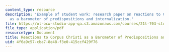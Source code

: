 ```yaml
---
content_type: resource
description: 'Example of student work: research paper on reactions to Corpus Christi
  as a barometer of predispositions and internalization.'
file: https://ol-ocw-studio-app-qa.s3.amazonaws.com/courses/21l-703-studies-in-drama-too-hot-to-handle-forbidden-plays-in-modern-america-fall-2008/4f6a9c57cba78e48f3e0415ccf429f76_researchpaper.pdf
file_type: application/pdf
resourcetype: Document
title: Reactions to Corpus Christi as a Barometer of Predispositions and Internalization
uid: 4f6a9c57-cba7-8e48-f3e0-415ccf429f76
---
```

